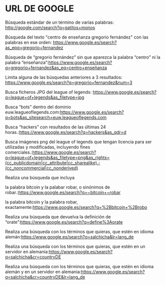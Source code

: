 # URL DE GOOGLE
Búsqueda estándar de un término de varias palabras:  <http://google.com/search?q=gatitos+monos>

Búsqueda del texto "centro de enseñanza gregorio fernández" con las palabras en ese orden: https://www.google.es/search?as_epq=gregorio+fernandez

Búsqueda de “gregorio fernández” sin que aparezca la palabra “centro” ni la palabra “enseñanza”:https://www.google.es/search?q=gregorio+fernandez&as_eq=centro+enseñanza

Limita alguna de las búsquedas anteriores a 3 resultados: https://www.google.es/search?q=gregorio+fernandez&num=3

Busca ficheros JPG del league of legends: https://www.google.es/search?q=league+of+legends&as_filetype=jpg

Busca “bots” dentro del dominio euw.leagueoflegends.com:https://www.google.es/search?q=bots&as_sitesearch=euw.leagueoflegends.com

Busca “hackers” con resultados de las últimas 24 horas.:https://www.google.es/search?q=hackers&as_qdr=d

Busca imágenes png del league of legends que tengan licencia para ser utilizadas y modificadas, incluyendo fines comerciales.:https://www.google.es/search?q=league+of+legends&as_filetype=png&as_rights=(cc_publicdomain|cc_attribute|cc_sharealike).-(cc_noncommercial|cc_nonderived)

Realiza una búsqueda que incluya

  la palabra bitcoin y la palabar robar, o sinónimos de robar.:https://www.google.es/search?q=~bitcoin+~robar

  la palabra bitcoin y la palabra robar, exactamente:https://www.google.es/search?q=%2Bbitcoin+%2Brobo

Realiza una búsqueda que devuelva la definición de “orate”:https://www.google.es/search?q=define%3Aorate

Realiza una búsqueda con los términos que quieras, que estén en idioma alemán:https://www.google.es/search?q=salchicha&lr=lang_de

Realiza una búsqueda con los términos que quieras, que estén en un servidor en alemania:https://www.google.es/search?q=salchicha&cr=countryDE

Realiza una búsqueda con los términos que quieras, que estén en idioma alemán y en un servidor en alemania:https://www.google.es/search?q=salchicha&cr=countryDE&lr=lang_de
